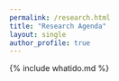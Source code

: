 ```yaml
---
permalink: /research.html
title: "Research Agenda"
layout: single
author_profile: true
---
```


<!-- {% include humanlike.md %}

--- -->

{% include whatido.md %}
